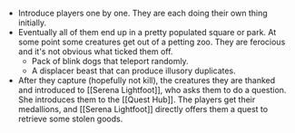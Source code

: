 - Introduce players one by one. They are each doing their own thing initially.
- Eventually all of them end up in a pretty populated square or park. At some point some creatures get out of a petting zoo. They are ferocious and it's not obvious what ticked them off.
	- Pack of blink dogs that teleport randomly.
	- A displacer beast that can produce illusory duplicates.
- After they capture (hopefully not kill), the creatures they are thanked and introduced to [[Serena Lightfoot]], who asks them to do a question. She introduces them to the [[Quest Hub]]. The players get their medallions, and [[Serena Lightfoot]] directly offers them a quest to retrieve some stolen goods.